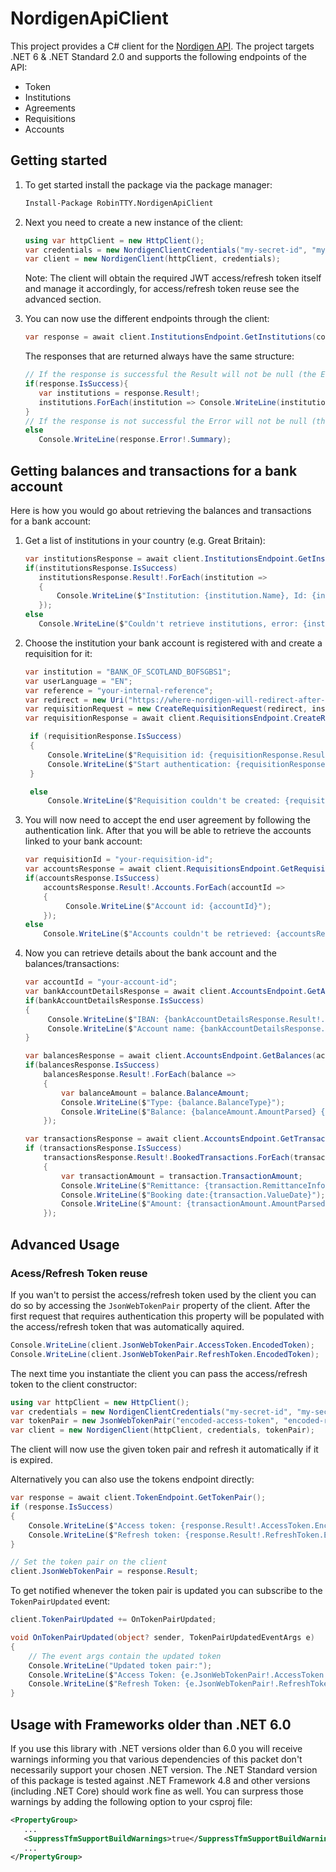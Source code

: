# NordigenApiClient

This project provides a C# client for the [Nordigen API](https://www.nordigen.com/). The project targets .NET 6 & .NET Standard 2.0 and supports the following endpoints of the API:

- Token
- Institutions
- Agreements
- Requisitions
- Accounts

## Getting started

1. To get started install the package via the package manager:

   ```ps
   Install-Package RobinTTY.NordigenApiClient
   ```

2. Next you need to create a new instance of the client:

   ```cs
   using var httpClient = new HttpClient();
   var credentials = new NordigenClientCredentials("my-secret-id", "my-secret-key");
   var client = new NordigenClient(httpClient, credentials);
   ```

   Note: The client will obtain the required JWT access/refresh token itself and manage it accordingly, for access/refresh token reuse see the advanced section.

3. You can now use the different endpoints through the client:

   ```cs
   var response = await client.InstitutionsEndpoint.GetInstitutions(country: "GB");
   ```

   The responses that are returned always have the same structure:

   ```cs
   // If the response is successful the Result will not be null (the Error will be null)
   if(response.IsSuccess){
      var institutions = response.Result!;
      institutions.ForEach(institution => Console.WriteLine(institution.Name));
   }
   // If the response is not successful the Error will not be null (the Result will be null)
   else
      Console.WriteLine(response.Error!.Summary);
   ```

## Getting balances and transactions for a bank account

Here is how you would go about retrieving the balances and transactions for a bank account:

1. Get a list of institutions in your country (e.g. Great Britain):

   ```cs
   var institutionsResponse = await client.InstitutionsEndpoint.GetInstitutions(country: "GB");
   if(institutionsResponse.IsSuccess)
      institutionsResponse.Result!.ForEach(institution =>
      {
          Console.WriteLine($"Institution: {institution.Name}, Id: {institution.Id}");
      });
   else
      Console.WriteLine($"Couldn't retrieve institutions, error: {institutionsResponse.Error!.Summary}");
   ```

2. Choose the institution your bank account is registered with and create a requisition for it:

   ```cs
   var institution = "BANK_OF_SCOTLAND_BOFSGBS1";
   var userLanguage = "EN";
   var reference = "your-internal-reference";
   var redirect = new Uri("https://where-nordigen-will-redirect-after-authentication.com");
   var requisitionRequest = new CreateRequisitionRequest(redirect, institution, reference, userLanguage);
   var requisitionResponse = await client.RequisitionsEndpoint.CreateRequisition(requisitionRequest);

    if (requisitionResponse.IsSuccess)
    {
        Console.WriteLine($"Requisition id: {requisitionResponse.Result!.Id}");
        Console.WriteLine($"Start authentication: {requisitionResponse.Result!.AuthenticationLink}");
    }

    else
        Console.WriteLine($"Requisition couldn't be created: {requisitionResponse.Error!.Summary}");
   ```

3. You will now need to accept the end user agreement by following the authentication link. After that you will be able to retrieve the accounts linked to your bank account:

   ```cs
   var requisitionId = "your-requisition-id";
   var accountsResponse = await client.RequisitionsEndpoint.GetRequisition(requisitionId);
   if(accountsResponse.IsSuccess)
       accountsResponse.Result!.Accounts.ForEach(accountId =>
       {
            Console.WriteLine($"Account id: {accountId}");
       });
   else
       Console.WriteLine($"Accounts couldn't be retrieved: {accountsResponse.Error!.Summary}");
   ```

4. Now you can retrieve details about the bank account and the balances/transactions:

   ```cs
   var accountId = "your-account-id";
   var bankAccountDetailsResponse = await client.AccountsEndpoint.GetAccountDetails(accountId);
   if(bankAccountDetailsResponse.IsSuccess)
   {
        Console.WriteLine($"IBAN: {bankAccountDetailsResponse.Result!.Iban}");
        Console.WriteLine($"Account name: {bankAccountDetailsResponse.Result!.Name}");
   }

   var balancesResponse = await client.AccountsEndpoint.GetBalances(accountId);
   if(balancesResponse.IsSuccess)
       balancesResponse.Result!.ForEach(balance =>
       {
           var balanceAmount = balance.BalanceAmount;
           Console.WriteLine($"Type: {balance.BalanceType}");
           Console.WriteLine($"Balance: {balanceAmount.AmountParsed} {balanceAmount.Currency}");
       });

   var transactionsResponse = await client.AccountsEndpoint.GetTransactions(accountId);
   if (transactionsResponse.IsSuccess)
       transactionsResponse.Result!.BookedTransactions.ForEach(transaction =>
       {
           var transactionAmount = transaction.TransactionAmount;
           Console.WriteLine($"Remittance: {transaction.RemittanceInformationUnstructured}");
           Console.WriteLine($"Booking date:{transaction.ValueDate}");
           Console.WriteLine($"Amount: {transactionAmount.AmountParsed} {transactionAmount.Currency}");
       });
   ```

## Advanced Usage

### Acess/Refresh Token reuse

If you wan't to persist the access/refresh token used by the client you can do so by accessing the `JsonWebTokenPair` property of the client. After the first request that requires authentication this property will be populated with the access/refresh token that was automatically aquired.

```cs
Console.WriteLine(client.JsonWebTokenPair.AccessToken.EncodedToken);
Console.WriteLine(client.JsonWebTokenPair.RefreshToken.EncodedToken);
```

The next time you instantiate the client you can pass the access/refresh token to the client constructor:

```cs
using var httpClient = new HttpClient();
var credentials = new NordigenClientCredentials("my-secret-id", "my-secret-key");
var tokenPair = new JsonWebTokenPair("encoded-access-token", "encoded-refresh-token");
var client = new NordigenClient(httpClient, credentials, tokenPair);
```

The client will now use the given token pair and refresh it automatically if it is expired.

Alternatively you can also use the tokens endpoint directly:

```cs
var response = await client.TokenEndpoint.GetTokenPair();
if (response.IsSuccess)
{
    Console.WriteLine($"Access token: {response.Result!.AccessToken.EncodedToken}");
    Console.WriteLine($"Refresh token: {response.Result!.RefreshToken.EncodedToken}");
}

// Set the token pair on the client
client.JsonWebTokenPair = response.Result;
```

To get notified whenever the token pair is updated you can subscribe to the ```TokenPairUpdated``` event:

```cs
client.TokenPairUpdated += OnTokenPairUpdated;

void OnTokenPairUpdated(object? sender, TokenPairUpdatedEventArgs e)
{
    // The event args contain the updated token
    Console.WriteLine("Updated token pair:");
    Console.WriteLine($"Access Token: {e.JsonWebTokenPair!.AccessToken.EncodedToken}");
    Console.WriteLine($"Refresh Token: {e.JsonWebTokenPair!.RefreshToken.EncodedToken}");
}
```

## Usage with Frameworks older than .NET 6.0

If you use this library with .NET versions older than 6.0 you will receive warnings informing you that various dependencies of this packet don't necessarily support your chosen .NET version. The .NET Standard version of this package is tested against .NET Framework 4.8 and other versions (including .NET Core) should work fine as well. You can surpress those warnings by adding the following option to your csproj file:

```xml
<PropertyGroup>
   ...
   <SuppressTfmSupportBuildWarnings>true</SuppressTfmSupportBuildWarnings>
   ...
</PropertyGroup>
```
